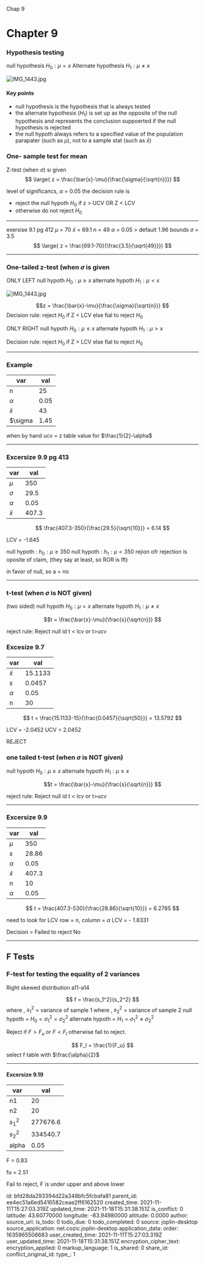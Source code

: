 Chap 9

# Chapter 9
### Hypothesis testing
null hypothesis $H_0 :  \mu = x$
Alternate hypothesis $H_1 :  \mu \neq x$

![IMG_1443.jpg](:/4463109f942a454cadc137f26dbe1dd0)

#### Key points
- null hypothesis is the hypothesis that is always tested
- the alternate hypothesis ($H_1$) is set up as the opposite of the null hypothesis and represents the conclusion suppoerted if the null hypothesis is rejected
- the null hypoth always refers to a specified value of the population parapater (such as $\mu$), not to a sample stat (such as $\bar{x}$)
### One- sample test for mean
Z-test (when $\sigma$) si given
$$
\large{
z = \frac{\bar{x}-\mu}{\frac{\sigma}{\sqrt{n}}}}
$$

level of significancs, $\alpha$ = 0.05
the decision rule is 
- reject the null hypoth $H_0$ if z > UCV OR Z < LCV
- otherwise do not reject $H_0$
*** 
exersise 9.1 pg 412
$\mu$ = 70
$\bar{x}$ = 69.1
n = 49
$\alpha$ = 0.05 > default 1.96 bounds
$\sigma$ = 3.5
$$
\large{
z = \frac{69.1-70}{\frac{3.5}{\sqrt{49}}}}
$$
***
### One-tailed z-test (when $\sigma$ is given
ONLY LEFT
null hypoth $H_0 : \mu \geq x$
alternate hypoth $H_1 : \mu < x$


![IMG_1443.jpg](:/4463109f942a454cadc137f26dbe1dd0)

$$z = \frac{\bar{x}-\mu}{\frac{\sigma}{\sqrt{n}}}
$$
Decision rule: reject $H_0$ if Z < LCV
				else fial to reject  $H_0$

ONLY RIGHT
null hypoth $H_0 : \mu \leq x$
alternate hypoth $H_1 : \mu > x$


Decision rule: reject $H_0$ if Z > LCV
				else fial to reject $H_0$
				

*** 
### Example
|var|val|
|-|-|
|n|25
|$\alpha$|0.05
|$\bar{x}$|43
|$\sigma|1.45


when by hand ucv = z table value for $\frac{1}{2}-\alpha$
***
### Excersize 9.9 pg 413
|var|val|
|-|-|
|$\mu$|350|
|$\sigma$| 29.5
|$\alpha$| 0.05
|$\bar{x}$|407.3


$$
\frac{407.3-350}{\frac{29.5}{\sqrt{10}}} = 6.14
$$

LCV = -1.645


null hypoth : $h_0 : \mu \geq 350$
null hypoth : $h_1 : \mu < 350$
rejion ofr rejection is oposite of claim, (they say at least, so ROR is lft)

in favor of null, so a = no
***
 ### t-test (when $\sigma$ is NOT given)
 (two sided)
 null hypoth $H_0 : \mu = x$
alternate hypoth $H_1 : \mu \neq x$

$$t = \frac{\bar{x}-\mu}{\frac{s}{\sqrt{n}}}
$$

reject rule: Reject null id t < lcv or t>ucv
### Excesize 9.7
|var|val|
|-|-|
|$\bar{x}$|15.1133|
|$s$| 0.0457
|$\alpha$| 0.05
|n|30
$$
t = \frac{15.1133-15}{\frac{0.0457}{\sqrt{50}}} = 13.5792
$$

LCV = -2.0452
UCV = 2.0452

REJECT

 ### one tailed t-test (when $\sigma$ is NOT given)
 
 null hypoth $H_0 : \mu \geq x$
alternate hypoth $H_1 : \mu \geq x$

$$t = \frac{\bar{x}-\mu}{\frac{s}{\sqrt{n}}}
$$

reject rule: Reject null id t < lcv or t>ucv

***
### Excersize 9.9
|var|val|
|-|-|
|$\mu$|350|
|$s$| 28.86
|$\alpha$| 0.05
|$\bar{x}$|407.3
|n|10
|$\alpha$| 0.05

$$
t = \frac{407.3-530}{\frac{28.86}{\sqrt{10}}} = 6.2785
$$

need to look for LCV 
row = n, column = $\alpha$
LCV = - 1.8331

Decision = Failed to reject
No
***
## F Tests
### F-test for testing the equality of 2 variances
Right skewed distribution
a11-a14

$$
f = \frac{s_1^2}{s_2^2}
$$
where , $s_1^2$ = variance of sample 1
where , $s_2^2$ = variance of sample 2
null hypoth = $H_0 = \sigma_1^2 = \sigma_2^2$
alternate hypoth = $H_1 = \sigma_1^2 \neq \sigma_2^2$

Reject if $F > F_u$ or $F < F_l$
otherwise fail to reject. 

$$
F_l = \frac{1}{F_u}
$$
select f table with $\frac{\alpha}{2}$
***
#### Excersize 9.19
|var|val|
|-|-|
|n1 |20
|n2 | 20
|$s_1^2$| 277676.6
|$s_2^2$| 334540.7
|alpha|0.05

F = 0.83

fu = 2.51


Fail to reject, F is under upper and above lower



id: bfd28da293394d22a348bfc5fcbafa81
parent_id: ee4ec51a6ed5416582ceae2ff6162520
created_time: 2021-11-11T15:27:03.319Z
updated_time: 2021-11-18T15:31:38.151Z
is_conflict: 0
latitude: 43.60770000
longitude: -83.94980000
altitude: 0.0000
author: 
source_url: 
is_todo: 0
todo_due: 0
todo_completed: 0
source: joplin-desktop
source_application: net.cozic.joplin-desktop
application_data: 
order: 1635965506683
user_created_time: 2021-11-11T15:27:03.319Z
user_updated_time: 2021-11-18T15:31:38.151Z
encryption_cipher_text: 
encryption_applied: 0
markup_language: 1
is_shared: 0
share_id: 
conflict_original_id: 
type_: 1